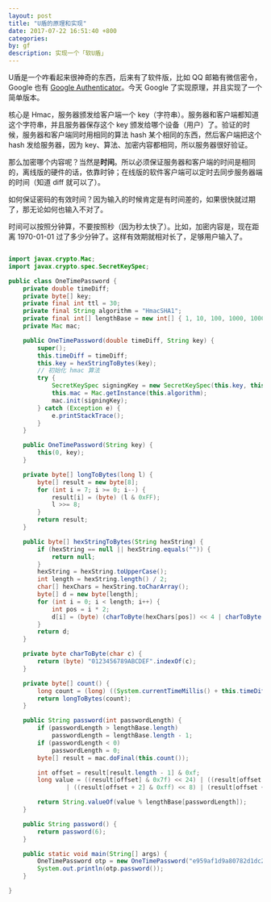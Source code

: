 ```yaml
---
layout: post
title: "U盾的原理和实现"
date: 2017-07-22 16:51:40 +800
categories: 
by: gf
description: 实现一个「软U盾」
---
```


U盾是一个咋看起来很神奇的东西，后来有了软件版，比如 QQ 邮箱有微信密令，Google 也有 [Google Authenticator](https://support.google.com/accounts/answer/1066447?hl=en&co=GENIE.Platform%3DiOS&oco=0)。今天 Google 了实现原理，并且实现了一个简单版本。

核心是 Hmac，服务器颁发给客户端一个 key（字符串）。服务器和客户端都知道这个字符串，并且服务器保存这个 key 颁发给哪个设备（用户）了。验证的时候，服务器和客户端同时用相同的算法 hash 某个相同的东西，然后客户端把这个 hash 发给服务器，因为 key、算法、加密内容都相同，所以服务器很好验证。

那么加密哪个内容呢？当然是**时间**。所以必须保证服务器和客户端的时间是相同的，离线版的硬件的话，依靠时钟；在线版的软件客户端可以定时去同步服务器端的时间（知道 diff 就可以了）。

如何保证密码的有效时间？因为输入的时候肯定是有时间差的，如果很快就过期了，那无论如何也输入不对了。

时间可以按照分钟算，不要按照秒（因为秒太快了）。比如，加密内容是，现在距离 1970-01-01 过了多少分钟了。这样有效期就相对长了，足够用户输入了。


```java

import javax.crypto.Mac;
import javax.crypto.spec.SecretKeySpec;

public class OneTimePassword {
	private double timeDiff;
	private byte[] key;
	private final int ttl = 30;
	private final String algorithm = "HmacSHA1";
	private final int[] lengthBase = new int[] { 1, 10, 100, 1000, 10000, 100000, 1000000, 10000000, 100000000 };
	private Mac mac;

	public OneTimePassword(double timeDiff, String key) {
		super();
		this.timeDiff = timeDiff;
		this.key = hexStringToBytes(key);
		// 初始化 hmac 算法
		try {
			SecretKeySpec signingKey = new SecretKeySpec(this.key, this.algorithm);
			this.mac = Mac.getInstance(this.algorithm);
			mac.init(signingKey);
		} catch (Exception e) {
			e.printStackTrace();
		}
	}

	public OneTimePassword(String key) {
		this(0, key);
	}

	private byte[] longToBytes(long l) {
		byte[] result = new byte[8];
		for (int i = 7; i >= 0; i--) {
			result[i] = (byte) (l & 0xFF);
			l >>= 8;
		}
		return result;
	}

	public byte[] hexStringToBytes(String hexString) {
		if (hexString == null || hexString.equals("")) {
			return null;
		}
		hexString = hexString.toUpperCase();
		int length = hexString.length() / 2;
		char[] hexChars = hexString.toCharArray();
		byte[] d = new byte[length];
		for (int i = 0; i < length; i++) {
			int pos = i * 2;
			d[i] = (byte) (charToByte(hexChars[pos]) << 4 | charToByte(hexChars[pos + 1]));
		}
		return d;
	}

	private byte charToByte(char c) {
		return (byte) "0123456789ABCDEF".indexOf(c);
	}

	private byte[] count() {
		long count = (long) ((System.currentTimeMillis() + this.timeDiff) / (this.ttl * 1000));
		return longToBytes(count);
	}

	public String password(int passwordLength) {
		if (passwordLength > lengthBase.length)
			passwordLength = lengthBase.length - 1;
		if (passwordLength < 0)
			passwordLength = 0;
		byte[] result = mac.doFinal(this.count());

		int offset = result[result.length - 1] & 0xf;
		long value = ((result[offset] & 0x7f) << 24) | ((result[offset + 1] & 0xff) << 16)
				| ((result[offset + 2] & 0xff) << 8) | (result[offset + 3] & 0xff);

		return String.valueOf(value % lengthBase[passwordLength]);
	}

	public String password() {
		return password(6);
	}

	public static void main(String[] args) {
		OneTimePassword otp = new OneTimePassword("e959af1d9a80782d1dc2fce35968dca0d7d130cd");
		System.out.println(otp.password());
	}

}

```

